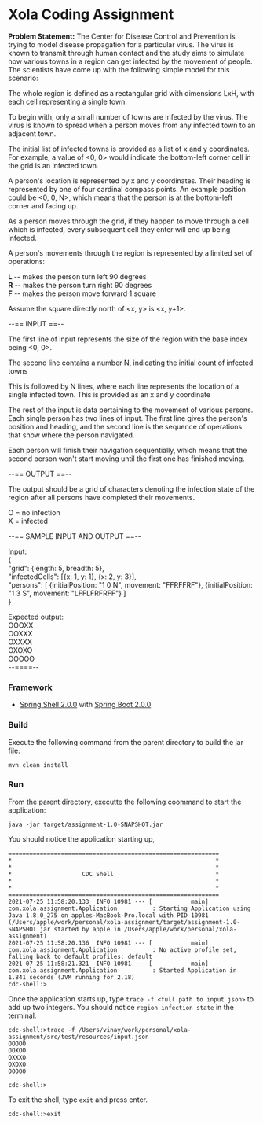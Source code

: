 Xola Coding Assignment
=====================================================

**Problem Statement:**
The Center for Disease Control and Prevention is trying to model disease propagation for a particular virus. The virus is known to transmit through human contact and the study aims to simulate how various towns in a region can get infected by the movement of people. The scientists have come up with the following simple model for this scenario:


The whole region is defined as a rectangular grid with dimensions LxH, with each cell representing a single town.

To begin with, only a small number of towns are infected by the virus. The virus is known to spread when a person moves from any infected town to an adjacent town.

The initial list of infected towns is provided as a list of x and y coordinates. For example, a value of <0, 0> would indicate the bottom-left corner cell in the grid is an infected town.


A person's location is represented by x and y coordinates. Their heading is represented by one of four cardinal compass points. An example position could be <0, 0, N>, which means that the person is at the bottom-left corner and facing up.

As a person moves through the grid, if they happen to move through a cell which is infected, every subsequent cell they enter will end up being infected.

A person's movements through the region is represented by a limited set of operations:

**L** -- makes the person turn left 90 degrees  
**R** -- makes the person turn right 90 degrees  
**F** -- makes the person move forward 1 square

Assume the square directly north of <x, y> is <x, y+1>.

--== INPUT ==--

The first line of input represents the size of the region with the base index being <0, 0>.

The second line contains a number N, indicating the initial count of infected towns

This is followed by N lines, where each line represents the location of a single infected town. This is provided as an x and y coordinate

The rest of the input is data pertaining to the movement of various persons. Each single person has two lines of input. The first line gives the person's position and heading, and the second line is the sequence of operations that show where the person navigated.

Each person will finish their navigation sequentially, which means that the second person won't start moving until the first one has finished moving.

--== OUTPUT ==--

The output should be a grid of characters denoting the infection state of the region after all persons have completed their movements.

O = no infection  
X = infected

--== SAMPLE INPUT AND OUTPUT ==--  

Input:  
{  
"grid": {length: 5, breadth:  5},  
"infectedCells": [{x:  1, y:  1}, {x:  2, y:  3}],  
"persons": [
    {initialPosition: "1 0 N", movement: "FFRFFRF"},
{initialPosition: "1 3 S", movement: "LFFLFRFRFF"}
]  
}

Expected output:  
OOOXX  
OOXXX  
OXXXX  
OXOXO  
OOOOO  
--====--

### Framework
- [Spring Shell 2.0.0](https://docs.spring.io/spring-shell/docs/2.0.0.M2/reference/htmlsingle/#_let_s_give_it_a_ride)
with [Spring Boot 2.0.0](https://docs.spring.io/spring-boot/docs/2.4.5/reference/htmlsingle/)

### Build
Execute the following command from the parent directory to build the jar file:
```
mvn clean install
```

### Run
From the parent directory, executte the following coommand to start the application:
```
java -jar target/assignment-1.0-SNAPSHOT.jar
```

You should notice the application starting up,
```
============================================================
*                                                          *
*                                                          *
*                    CDC Shell                             *
*                                                          *
*                                                          *
============================================================
2021-07-25 11:58:20.133  INFO 10981 --- [           main] com.xola.assignment.Application          : Starting Application using Java 1.8.0_275 on apples-MacBook-Pro.local with PID 10981 (/Users/apple/work/personal/xola-assignment/target/assignment-1.0-SNAPSHOT.jar started by apple in /Users/apple/work/personal/xola-assignment)
2021-07-25 11:58:20.136  INFO 10981 --- [           main] com.xola.assignment.Application          : No active profile set, falling back to default profiles: default
2021-07-25 11:58:21.321  INFO 10981 --- [           main] com.xola.assignment.Application          : Started Application in 1.841 seconds (JVM running for 2.18)
cdc-shell:>
```

Once the application starts up, type `trace -f <full path to input json>` to add up two integers. You should notice `region infection state` in the terminal.
```
cdc-shell:>trace -f /Users/vinay/work/personal/xola-assignment/src/test/resources/input.json
OOOOO
OOXOO
OXXXO
OXOXO
OOOOO

cdc-shell:>
```
To exit the shell, type `exit` and press enter.
```
cdc-shell:>exit
```